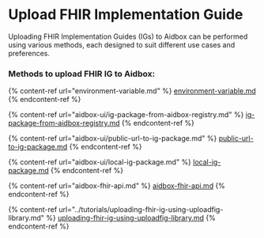 # Upload FHIR Implementation Guide

Uploading FHIR Implementation Guides (IGs) to Aidbox can be performed using various methods, each designed to suit different use cases and preferences.

### Methods to upload FHIR IG to Aidbox: 

{% content-ref url="environment-variable.md" %}
[environment-variable.md](environment-variable.md)
{% endcontent-ref %}

{% content-ref url="aidbox-ui/ig-package-from-aidbox-registry.md" %}
[ig-package-from-aidbox-registry.md](aidbox-ui/ig-package-from-aidbox-registry.md)
{% endcontent-ref %}

{% content-ref url="aidbox-ui/public-url-to-ig-package.md" %}
[public-url-to-ig-package.md](aidbox-ui/public-url-to-ig-package.md)
{% endcontent-ref %}

{% content-ref url="aidbox-ui/local-ig-package.md" %}
[local-ig-package.md](aidbox-ui/local-ig-package.md)
{% endcontent-ref %}

{% content-ref url="aidbox-fhir-api.md" %}
[aidbox-fhir-api.md](aidbox-fhir-api.md)
{% endcontent-ref %}

{% content-ref url="../tutorials/uploading-fhir-ig-using-uploadfig-library.md" %}
[uploading-fhir-ig-using-uploadfig-library.md](../tutorials/uploading-fhir-ig-using-uploadfig-library.md)
{% endcontent-ref %}
